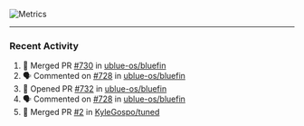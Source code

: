 ![Metrics](https://metrics.lecoq.io/KyleGospo?template=classic&base=header%2C%20activity%2C%20community%2C%20repositories%2C%20metadata&base.indepth=false&base.hireable=false&base.skip=false&config.timezone=America%2FLos_Angeles)

---
### Recent Activity
<!--START_SECTION:activity-->
1. 🎉 Merged PR [#730](https://github.com/ublue-os/bluefin/pull/730) in [ublue-os/bluefin](https://github.com/ublue-os/bluefin)
2. 🗣 Commented on [#728](https://github.com/ublue-os/bluefin/pull/728#issuecomment-1857185562) in [ublue-os/bluefin](https://github.com/ublue-os/bluefin)
3. 💪 Opened PR [#732](https://github.com/ublue-os/bluefin/pull/732) in [ublue-os/bluefin](https://github.com/ublue-os/bluefin)
4. 🗣 Commented on [#728](https://github.com/ublue-os/bluefin/pull/728#issuecomment-1857151501) in [ublue-os/bluefin](https://github.com/ublue-os/bluefin)
5. 🎉 Merged PR [#2](https://github.com/KyleGospo/tuned/pull/2) in [KyleGospo/tuned](https://github.com/KyleGospo/tuned)
<!--END_SECTION:activity-->
